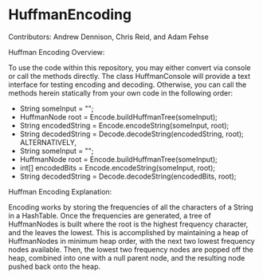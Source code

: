 # HuffmanEncoding

Contributors: Andrew Dennison, Chris Reid, and Adam Fehse

Huffman Encoding Overview:

To use the code within this repository, you may either convert via console or call the methods directly.  The class HuffmanConsole will provide a text interface for testing encoding and decoding.
Otherwise, you can call the methods herein statically from your own code in the following order:
  - String someInput = "";
  - HuffmanNode root = Encode.buildHuffmanTree(someInput);
  - String encodedString = Encode.encodeString(someInput, root);
  - String decodedString = Decode.decodeString(encodedString, root);
ALTERNATIVELY,
  - String someInput = "";
  - HuffmanNode root = Encode.buildHuffmanTree(someInput);
  - int[] encodedBits = Encode.encodeString(someInput, root);
  - String decodedString = Decode.decodeString(encodedBits, root);

Huffman Encoding Explanation:

Encoding works by storing the frequencies of all the characters of a String in a HashTable.
Once the frequencies are generated, a tree of HuffmanNodes is built where the root is the highest frequency character, and the leaves the lowest.
This is accomplished by maintaining a heap of HuffmanNodes in minimum heap order, with the next two lowest frequency nodes available.
Then, the lowest two frequency nodes are popped off the heap, combined into one with a null parent node, and the resulting node pushed back onto the heap.

